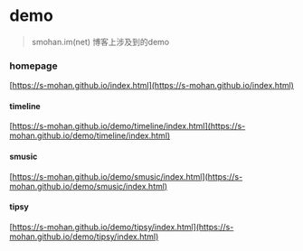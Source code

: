 # demo

> smohan.im(net) 博客上涉及到的demo

### homepage

[https://s-mohan.github.io/index.html](https://s-mohan.github.io/index.html)

#### timeline

[https://s-mohan.github.io/demo/timeline/index.html](https://s-mohan.github.io/demo/timeline/index.html)

#### smusic

[https://s-mohan.github.io/demo/smusic/index.html](https://s-mohan.github.io/demo/smusic/index.html)

#### tipsy 

[https://s-mohan.github.io/demo/tipsy/index.html](https://s-mohan.github.io/demo/tipsy/index.html)